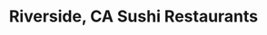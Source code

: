 ---
layout: city
title: Riverside, CA Sushi Restaurants
permalink: /california/riverside/
stateAbbr: CA
stateName: California
cityName: Riverside
---